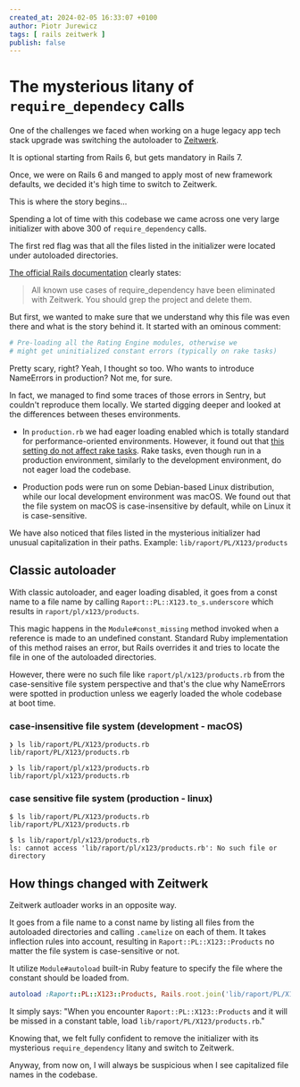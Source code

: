 ```yaml
---
created_at: 2024-02-05 16:33:07 +0100
author: Piotr Jurewicz
tags: [ rails zeitwerk ]
publish: false
---
```


# The mysterious litany of `require_dependecy` calls

One of the challenges we faced when working on a huge legacy app tech stack upgrade was switching the autoloader
to [Zeitwerk](https://github.com/fxn/zeitwerk).

It is optional starting from Rails 6, but gets mandatory in Rails 7.

Once, we were on Rails 6 and manged to apply most of new framework defaults, we decided it's high time to switch to
Zeitwerk.

This is where the story begins...

Spending a lot of time with this codebase we came across one very large initializer with above 300
of `require_dependency` calls.

The first red flag was that all the files listed in the initializer were located under autoloaded directories.

[The official Rails documentation](https://guides.rubyonrails.org/classic_to_zeitwerk_howto.html#delete-require-dependency-calls)
clearly states:
> All known use cases of require_dependency have been eliminated with Zeitwerk. You should grep the project and delete
> them.

But first, we wanted to make sure that we understand why this file was even there and what is the story behind it.
It started with an ominous comment:

```ruby
# Pre-loading all the Rating Engine modules, otherwise we
# might get uninitialized constant errors (typically on rake tasks)
```

Pretty scary, right? Yeah, I thought so too. Who wants to introduce NameErrors in production? Not me, for sure.

In fact, we managed to find some traces of those errors in Sentry, but couldn't reproduce them locally. We started
digging deeper and looked at the differences between theses environments.

- In `production.rb` we had eager loading enabled which is totally standard for performance-oriented environments.
  However, it found out
  that [this setting do not affect rake tasks](https://www.codegram.com/blog/rake-ignores-eager-loading-rails-config/).
  Rake tasks, even though run in a production environment, similarly to the development environment, do not eager load
  the codebase.

- Production pods were run on some Debian-based Linux distribution, while our local development environment was macOS.
  We found out that the file system on macOS is case-insensitive by default, while on Linux it is case-sensitive.

We have also noticed that files listed in the mysterious initializer had unusual capitalization in their paths.
Example: `lib/raport/PL/X123/products`

## Classic autoloader

With classic autoloader, and eager loading disabled, it goes from a const name to a file name by
calling `Raport::PL::X123.to_s.underscore` which results in `raport/pl/x123/products`.

This magic happens in the `Module#const_missing` method invoked when a reference is made to an undefined constant.
Standard Ruby implementation of this method raises an error, but Rails overrides it and tries to locate the file in one
of the autoloaded directories.

However, there were no such file like `raport/pl/x123/products.rb` from the case-sensitive file system perspective and
that's the clue why NameErrors were spotted in production unless we eagerly loaded the whole codebase at boot time.

### case-insensitive file system (development - macOS)

```
❯ ls lib/raport/PL/X123/products.rb
lib/raport/PL/X123/products.rb

❯ ls lib/raport/pl/x123/products.rb
lib/raport/pl/x123/products.rb
```

### case sensitive file system (production - linux)

```
$ ls lib/raport/PL/X123/products.rb
lib/raport/PL/X123/products.rb

$ ls lib/raport/pl/x123/products.rb
ls: cannot access 'lib/raport/pl/x123/products.rb': No such file or directory
```

## How things changed with Zeitwerk

Zeitwerk autloader works in an opposite way.

It goes from a file name to a const name by listing all files from the
autoloaded directories and calling `.camelize` on each of them.
It takes inflection rules into account, resulting in `Raport::PL::X123::Products` no matter the file system is
case-sensitive or not.

It utilize `Module#autoload` built-in Ruby feature to specify the file where the constant should be loaded from.

```ruby
autoload :Raport::PL::X123::Products, Rails.root.join('lib/raport/PL/X123/products.rb')
```

It simply says: "When you encounter `Raport::PL::X123::Products` and it will be missed in a constant table,
load `lib/raport/PL/X123/products.rb`."

Knowing that, we felt fully confident to remove the initializer with its mysterious `require_dependency` litany and
switch to Zeitwerk.

Anyway, from now on, I will always be suspicious when I see capitalized file names in the codebase.